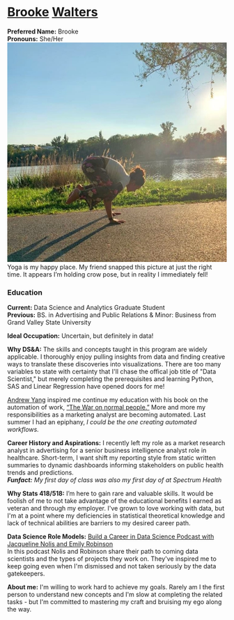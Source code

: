 # [Brooke](https://www.youtube.com/watch?v=JuN1LpFw5OI&ab_channel=NamesOrg) [Walters](https://www.youtube.com/watch?v=SUUbBa8u8EM&ab_channel=PronounceNames)

**Preferred Name:** Brooke \
**Pronouns:** She/Her \
![Crow Pose](https://github.com/BrookemWalters/preparation01/blob/main/Crow%20Pose.jpg?raw=true) \
Yoga is my happy place. My friend snapped this picture at just the right time. It appears I’m holding crow pose,  but in reality I immediately fell! 

### Education
**Current:** Data Science and Analytics Graduate Student \
**Previous:** BS. in Advertising and Public Relations & Minor: Business from Grand Valley State University

**Ideal Occupation:** Uncertain, but definitely in data! 

**Why DS&A:** The skills and concepts taught in this program are widely applicable. I thoroughly enjoy pulling insights from data and finding creative ways to translate these discoveries into visualizations. There are too many variables to state with certainty that I'll chase the offical job title of "Data Scientist," but merely completing the prerequisites and learning Python, SAS and Linear Regression have opened doors for me! 

[Andrew Yang](https://en.wikipedia.org/wiki/Andrew_Yang) inspired me continue my education with his book on the automation of work, [“The War on normal people.”](https://www.goodreads.com/book/show/36204293-the-war-on-normal-people?ac=1&from_search=true&qid=3CxGZZVjQQ&rank=1) More and more my responsibilities as a marketing analyst are becoming automated. Last summer I had an epiphany, *I could be the one creating automated workflows.*  

**Career History and Aspirations:**
 I recently left my role as a market research analyst in advertising for a senior business intelligence analyst role in healthcare. 
Short-term, I want shift my reporting style from static written summaries to dynamic dashboards informing stakeholders on public health trends and predictions. \
***Funfact:** My first day of class was also my first day of at Spectrum Health*

**Why Stats 418/518:**
I’m here to gain rare and valuable skills. It would be foolish of me to not take advantage of the educational benefits I earned as veteran and through my employer.
I've grown to love working with data, but I'm at a point where my deficiencies in statistical theoretical knowledge and lack of technical abilities are barriers to my desired career path.
 
**Data Science Role Models:** [Build a Career in Data Science Podcast with Jacqueline Nolis and Emily Robinson
](https://anchor.fm/datascicareer) \
In this podcast Nolis and Robinson share their path to coming  data scientists and the types of projects they work on. They've inspired me to keep going even when I'm dismissed and not taken seriously by the data gatekeepers. 

**About me:** I'm willing to work hard to achieve my goals. Rarely am I the first person to understand new concepts and I'm slow at completing the related tasks - but I'm committed to mastering my craft and bruising my ego along the way. 
